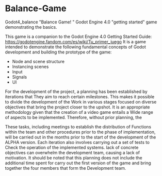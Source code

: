 # Balance-Game

 Godot4_balance
"Balance Game! "  Godot Engine 4.0 "getting started" game demonstrating the basics.

This game is a companion to the Godot Engine 4.0 Getting Started Guide: https://godotengine.fandom.com/es/wiki/Tu_primer_juego
It is a game intended to demonstrate the following fundamental concepts of Godot development and building the prototype of the game:

*  Node and scene structure
*  Instancing scenes
*  Input
*  Signals
*  UI


For the development of the project, a planning has been established by iterations that 
They aim to reach certain milestones. This makes it possible to divide the development of the 
Work in various stages focused on diverse objectives that bring the project closer to the 
upshot.
It is an appropriate methodology given that the creation of a video game entails a 
Wide range of aspects to be implemented. Therefore, without prior planning, the

These tasks, including meetings to establish the distribution of 
Functions within the team and other procedures prior to the phase of 
implementation, will be carried out in the months prior to the start of the development of the ALPHA version. Each iteration also involves carrying out a set of tests to 
Check the operation of the implemented systems.
lack of concrete objectives can overwhelm the development team, 
causing a lack of motivation. 
It should be noted that this planning does not include the additional time spent for 
carry out the first version of the game and bring together the four members that form the 
Development team. 


